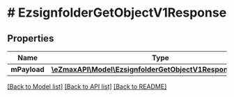 # # EzsignfolderGetObjectV1Response

## Properties

Name | Type | Description | Notes
------------ | ------------- | ------------- | -------------
**mPayload** | [**\eZmaxAPI\Model\EzsignfolderGetObjectV1ResponseMPayload**](EzsignfolderGetObjectV1ResponseMPayload.md) |  | 

[[Back to Model list]](../../README.md#documentation-for-models) [[Back to API list]](../../README.md#documentation-for-api-endpoints) [[Back to README]](../../README.md)


